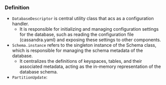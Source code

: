 ### Definition

- `DatabaseDescriptor` is central utility class that acs as a configuration handler.
    - It is responsible for initializing and managing configuration settings for the database, such as reading the
      configuration file (cassandra.yaml) and exposing these settings to other components.
- `Schema.instance` refers to the singleton instance of the Schema class, which is responsible for managing the schema
  metadata of the database.
    - It centralizes the definitions of keyspaces, tables, and their associated metadata, acting as the in-memory
      representation of the database schema.
- `PartitionUpdate`: 